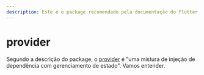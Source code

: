 ```yaml
---
description: Este é o package recomendado pela documentação do Flutter.
---
```


# provider

Segundo a descrição do package, o [provider](https://pub.dev/packages/provider) é "uma mistura de injeção de dependência com gerenciamento de estado". Vamos entender.










